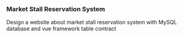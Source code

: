 ### Market Stall Reservation System
Design a website about market stall reservation system with MySQL database and vue framework
table contract
